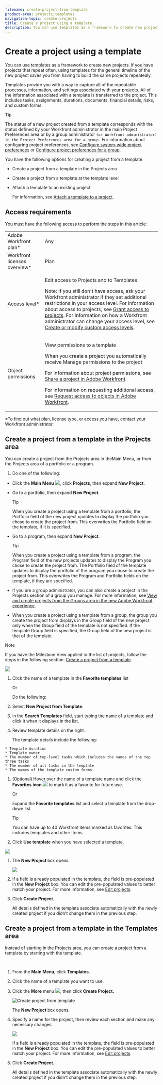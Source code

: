 ```yaml
---
filename: create-project-from-template
product-area: projects;templates
navigation-topic: create-projects
title: Create a project using a template
description: You can use templates as a framework to create new projects. If you have projects that repeat often, using templates for the general timeline of the new project saves you from having to build the same projects repeatedly.
---
```


# Create a project using a template

You can use templates as a framework to create new projects. If you have projects that repeat often, using templates for the general timeline of the new project saves you from having to build the same projects repeatedly.

Templates provide you with a way to capture all of the repeatable processes, information, and settings associated with your projects. All of the information associated with a template is transferred to the project. This includes tasks, assignments, durations, documents, financial details, risks, and custom forms.

>[!TIP]
>
>The status of a new project created from a template corresponds with the status defined by your Workfront administrator in the main Project Preferences area or by a group administrator ```(or Workfront administrator) in the Project Preferences area for a group.``` For information about configuring project preferences, see [Configure system-wide project preferences](../../../administration-and-setup/set-up-workfront/configure-system-defaults/set-project-preferences.md) or [Configure project preferences for a group](../../../administration-and-setup/manage-groups/create-and-manage-groups/configure-project-preferences-group.md).

You have the following options for creating a project from a template:

* Create a project from a template in the Projects area
* Create a project from a template at the template level
* Attach a template to an existing project

  For information, see [Attach a template to a project](../../../manage-work/projects/create-and-manage-templates/attach-template-to-project.md).

## Access requirements

You must have the following access to perform the steps in this article:

<table cellspacing="0"> 
 <col> 
 <col> 
 <tbody> 
  <tr> 
   <td role="rowheader">Adobe Workfront plan*</td> 
   <td> <p>Any </p> </td> 
  </tr> 
  <tr> 
   <td role="rowheader">Workfront licenses overview*</td> 
   <td> <p>Plan </p> </td> 
  </tr> 
  <tr> 
   <td role="rowheader">Access level*</td> 
   <td> <p>Edit access to Projects and to Templates</p> <p>Note: If you still don't have access, ask your Workfront administrator if they set additional restrictions in your access level. For information about access to projects, see <a href="../../../administration-and-setup/add-users/configure-and-grant-access/grant-access-projects.md" class="MCXref xref">Grant access to projects</a>. For information on how a Workfront administrator can change your access level, see <a href="../../../administration-and-setup/add-users/configure-and-grant-access/create-modify-access-levels.md" class="MCXref xref">Create or modify custom access levels</a>. </p> </td> 
  </tr> 
  <tr> 
   <td role="rowheader">Object permissions</td> 
   <td> <p>View permissions to a template</p> <p>When you create a project you automatically receive Manage permissions to the project </p> <p> For information about project permissions, see <a href="../../../workfront-basics/grant-and-request-access-to-objects/share-a-project.md" class="MCXref xref">Share a project in Adobe Workfront</a>.</p> <p>For information on requesting additional access, see <a href="../../../workfront-basics/grant-and-request-access-to-objects/request-access.md" class="MCXref xref">Request access to objects in Adobe Workfront</a>.</p> </td> 
  </tr> 
 </tbody> 
</table>

&#42;To find out what plan, license type, or access you have, contact your Workfront administrator.

## Create a project from a template in the Projects area

You can create a project from the Projects area in theMain Menu, or from the Projects area of a portfolio or a program.

1. Do one of the following:

  * Click the **Main Menu** ![](assets/main-menu-icon.png), click **Projects**, then expand **New Project**. 
  * Go to a portfolio, then expand **New Project**.

    >[!TIP]
    >
    >When you create a project using a template from a portfolio, the Portfolio field of the new project updates to display the portfolio you chose to create the project from. This overwrites the Portfolio field on the template, if it is specified.

  * Go to a program, then expand **New Project**.

    >[!TIP]
    >
    >When you create a project using a template from a program, the Program field of the new projects updates to display the Program you chose to create the project from. The Portfolio field of the template updates to display the portfolio of the program you chose to create the project from. This overwrites the Program and Portfolio fields on the template, if they are specified.

  * If you are a group administrator, you can also create a project in the Projects section of a group you manage. For more information, see [View and create projects from the Groups area in the new Adobe Workfront experience](view-manage-projects-groups-area.md).
  * When you create a project using a template from a group, the group you create the project from displays in the Group field of the new project only when the Group field of the template is not specified. If the template Group field is specified, the Group field of the new project is that of the template.

   >[!NOTE]
   >
   >If you have the Milestone View applied to the list of projects, follow the steps in the following section: [Create a project from a template](https://one.workfront.com/s/document-item?bundleId=workfront-classic&topicId=Content%2FManage_work%2FProjects%2FCreate_projects%2Fcreate-project-from-template.html#Create).

   ![](assets/new-project-dropdown-nwe-350x358.png)

1. Click the name of a template in the **Favorite templates** list

   Or

   Do the following:

  1. Select **New Project from Template**.
  1. In the **Search Templates** field, start typing the name of a template and click it when it displays in the list.
  1. Review template details on the right.
  
     The template details include the following:

    * Template duration
    * Template owner
    * The number of top-level tasks which includes the names of the top three tasks
    * The number of all tasks in the template
    * The names of the template custom forms

  1. 
     (Optional)&nbsp;Hover over the name of a template name and click the **Favorites** **icon** ![](assets/favorites-icon-small.png) to mark it as a favorite for future use.

     Or

     Expand the **Favorite templates** list and select a template from the drop-down list.

     >[!TIP]
     >
     >You can have up to 40 Workfront items marked as favorites. This includes templates and other items.

  1. Click **Use template** when you have selected a template.

   ![](assets/new-project-from-template-small-box-with-template-details-panel-nwe-350x279.png)

1. The **New Project** box opens.

   ![](assets/new-project-from-template-box-with-all-sections-on-left-panel-nwe-350x285.png)

1. If a field is already populated in the template, the field is pre-populated in the **New Project** box. You can edit the pre-populated values to better match your project. For more information, see [Edit projects](../../../manage-work/projects/manage-projects/edit-projects.md).
1. Click **Create Project**.

   All details defined in the template associate automatically with the newly created project if you didn't change them in the previous step.

## Create a project from a template in the Templates area

Instead of starting in the Projects area, you can create a project from a template by starting with the template.

&nbsp;

1. From the **Main Menu**, click **Templates**.

1. Click the name of a template you want to use.
1. Click the **More** menu ![](assets/more-icon.png), then click **Create Project.**

   ![Create project from template](assets/project-sharing-on-template-nwe-2022-350x172.png)

   The **New Project** box opens.

1. Specify a name for the project, then review each section and make any necessary changes.

   ![](assets/new-project-from-template-box-with-all-sections-on-left-panel-nwe-350x285.png)

   If a field is already populated in the template, the field is pre-populated in the **New Project** box. You can edit the pre-populated values to better match your project. For more information, see [Edit projects](../../../manage-work/projects/manage-projects/edit-projects.md).

1. Click **Create Project.**

   All details defined in the template associate automatically with the newly created project if you didn't change them in the previous step.

